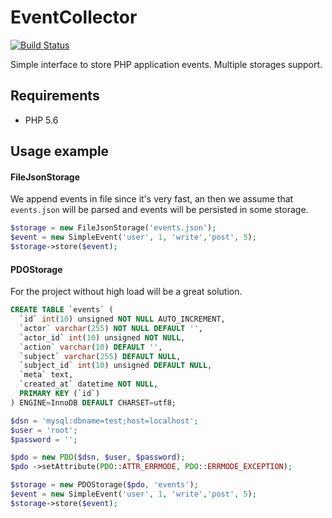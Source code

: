 # EventCollector

[![Build Status](https://travis-ci.org/caseycs/php-event-collector.svg?branch=master)](https://travis-ci.org/caseycs/php-event-collector)

Simple interface to store PHP application events. Multiple storages support. 

## Requirements

* PHP 5.6

## Usage example

#### FileJsonStorage

We append events in file since it's very fast, an then we assume that `events.json` will be parsed and events will be
persisted in some storage.

```php
$storage = new FileJsonStorage('events.json');
$event = new SimpleEvent('user', 1, 'write','post', 5);
$storage->store($event);
```

#### PDOStorage

For the project without high load will be a great solution.


```sql
CREATE TABLE `events` (
  `id` int(10) unsigned NOT NULL AUTO_INCREMENT,
  `actor` varchar(255) NOT NULL DEFAULT '',
  `actor_id` int(10) unsigned NOT NULL,
  `action` varchar(10) DEFAULT '',
  `subject` varchar(255) DEFAULT NULL,
  `subject_id` int(10) unsigned DEFAULT NULL,
  `meta` text,
  `created_at` datetime NOT NULL,
  PRIMARY KEY (`id`)
) ENGINE=InnoDB DEFAULT CHARSET=utf8;
```

```php
$dsn = 'mysql:dbname=test;host=localhost';
$user = 'root';
$password = '';

$pdo = new PDO($dsn, $user, $password);
$pdo ->setAttribute(PDO::ATTR_ERRMODE, PDO::ERRMODE_EXCEPTION);

$storage = new PDOStorage($pdo, 'events');
$event = new SimpleEvent('user', 1, 'write','post', 5);
$storage->store($event);
```

